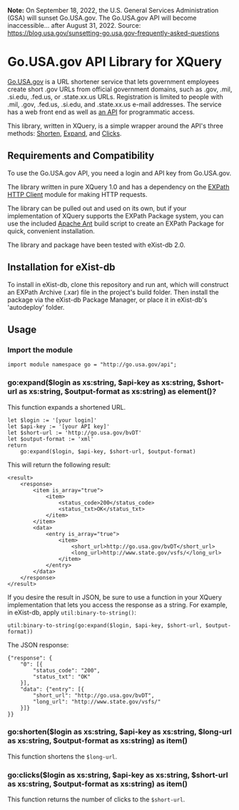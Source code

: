**Note:** On September 18, 2022, the U.S. General Services Administration (GSA) will sunset Go.USA.gov. The Go.USA.gov API will become inaccessible... after August 31, 2022. Source: https://blog.usa.gov/sunsetting-go.usa.gov-frequently-asked-questions

# Go.USA.gov API Library for XQuery

[Go.USA.gov](http://go.usa.gov/) is a URL shortener service that lets government employees create short .gov URLs from 
official government domains, such as .gov, .mil, .si.edu, .fed.us, or .state.xx.us URLs.  Registration is limited to 
people with .mil, .gov, .fed.us, .si.edu, and .state.xx.us e-mail addresses.  The service has a web front end as well 
as [an API](http://go.usa.gov/api) for programmatic access.  

This library, written in XQuery, is a simple wrapper around the API's three methods: 
[Shorten](https://go.usa.gov/api#shorten), [Expand](https://go.usa.gov/api#expand), and [Clicks](https://go.usa.gov/api#clicks).  

## Requirements and Compatibility

To use the Go.USA.gov API, you need a login and API key from Go.USA.gov.

The library written in pure XQuery 1.0 and has a dependency on the 
[EXPath HTTP Client](http://expath.org/modules/http-client/) module for making HTTP requests.  

The library can be pulled out and used on its own, but if your implementation of XQuery supports the EXPath Package system, 
you can use the included [Apache Ant](http://ant.apache.org/) build script to create an EXPath Package for quick, convenient
installation.

The library and package have been tested with eXist-db 2.0.  

## Installation for eXist-db

To install in eXist-db, clone this repository and run ant, which will construct an EXPath Archive (.xar) file in the 
project's build folder. Then install the package via the eXist-db Package Manager, or place it in eXist-db's 'autodeploy' folder.

## Usage

### Import the module

    import module namespace go = "http://go.usa.gov/api";

### go:expand($login as xs:string, $api-key as xs:string, $short-url as xs:string, $output-format as xs:string) as element()?

This function expands a shortened URL.  

    let $login := '[your login]'
    let $api-key := '[your API key]'
    let $short-url := 'http://go.usa.gov/bvDT'
    let $output-format := 'xml'
    return
        go:expand($login, $api-key, $short-url, $output-format)
    
This will return the following result:

    <result>
        <response>
            <item is_array="true">
                <item>
                    <status_code>200</status_code>
                    <status_txt>OK</status_txt>
                </item>
            </item>
            <data>
                <entry is_array="true">
                    <item>
                        <short_url>http://go.usa.gov/bvDT</short_url>
                        <long_url>http://www.state.gov/vsfs/</long_url>
                    </item>
                </entry>
            </data>
        </response>
    </result>
    
If you desire the result in JSON, be sure to use a function in your XQuery implementation that lets you access 
the response as a string.  For example, in eXist-db, apply `util:binary-to-string()`:

    util:binary-to-string(go:expand($login, $api-key, $short-url, $output-format))
    
The JSON response:

    {"response": {
        "0": [{
            "status_code": "200",
            "status_txt": "OK"
        }],
        "data": {"entry": [{
            "short_url": "http://go.usa.gov/bvDT",
            "long_url": "http://www.state.gov/vsfs/"
        }]}
    }}

### go:shorten($login as xs:string, $api-key as xs:string, $long-url as xs:string, $output-format as xs:string)  as item()

This function shortens the `$long-url`.

### go:clicks($login as xs:string, $api-key as xs:string, $short-url as xs:string, $output-format as xs:string)  as item()

This function returns the number of clicks to the `$short-url`.
